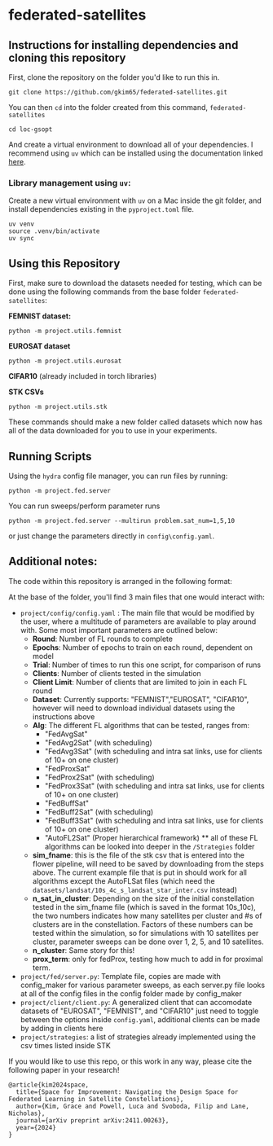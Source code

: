# federated-satellites


## Instructions for installing dependencies and cloning this repository

First, clone the repository on the folder you'd like to run this in.

```
git clone https://github.com/gkim65/federated-satellites.git
```

You can then `cd` into the folder created from this command, `federated-satellites`

```
cd loc-gsopt
```

And create a virtual environment to download all of your dependencies. I recommend using `uv` which can be installed using the documentation linked [here](https://docs.astral.sh/uv/getting-started/installation/#__tabbed_1_2). 

### Library management using `uv`:

Create a new virtual environment with `uv` on a Mac inside the git folder, and install dependencies existing in the `pyproject.toml` file.

```
uv venv
source .venv/bin/activate 
uv sync
```




## Using this Repository

First, make sure to download the datasets needed for testing, which can be done using the following commands from the base folder `federated-satellites`:

**FEMNIST dataset:**
```
python -m project.utils.femnist
```
**EUROSAT dataset**
```
python -m project.utils.eurosat
```

**CIFAR10** (already included in torch libraries)

**STK CSVs**

```
python -m project.utils.stk
```

These commands should make a new folder called datasets which now has all of the data downloaded for you to use in your experiments.

## Running Scripts

Using the `hydra` config file manager, you can run files by running:

```
python -m project.fed.server
```

You can run sweeps/perform parameter runs

```
python -m project.fed.server --multirun problem.sat_num=1,5,10
```

or just change the parameters directly in `config\config.yaml`. 


## Additional notes:

The code within this repository is arranged in the following format:

At the base of the folder, you'll find 3 main files that one would interact with:

- `project/config/config.yaml` : The main file that would be modified by the user, where a multitude of parameters are available to play around with. Some most important parameters are outlined below:
    - **Round**: Number of FL rounds to complete
    - **Epochs**: Number of epochs to train on each round, dependent on model
    - **Trial**: Number of times to run this one script, for comparison of runs
    - **Clients**: Number of clients tested in the simulation
    - **Client Limit**: Number of clients that are limited to join in each FL round
    - **Dataset**: Currently supports: "FEMNIST","EUROSAT", "CIFAR10", however will need to download individual datasets using the instructions above
    - **Alg**: The different FL algorithms that can be tested, ranges from: 
        - "FedAvgSat"
        - "FedAvg2Sat" (with scheduling)
        - "FedAvg3Sat" (with scheduling and intra sat links, use for clients of 10+ on one cluster)
        - "FedProxSat"
        - "FedProx2Sat" (with scheduling)
        - "FedProx3Sat" (with scheduling and intra sat links, use for clients of 10+ on one cluster)
        - "FedBuffSat"
        - "FedBuff2Sat" (with scheduling)
        - "FedBuff3Sat" (with scheduling and intra sat links, use for clients of 10+ on one cluster)
        - "AutoFL2Sat" (Proper hierarchical framework)
        ** all of these FL algorithms can be looked into deeper in the `/Strategies` folder
    - **sim_fname**: this is the file of the stk csv that is entered into the flower pipeline, will need to be saved by downloading from the steps above. The current example file that is put in should work for all algorithms except the AutoFLSat files (which need the `datasets/landsat/10s_4c_s_landsat_star_inter.csv` instead)
    - **n_sat_in_cluster**: Depending on the size of the initial constellation tested in the sim_fname file (which is saved in the format 10s_10c), the two numbers indicates how many satellites per cluster and #s of clusters are in the constellation. Factors of these numbers can be tested within the simulation, so for simulations with 10 satellites per cluster, parameter sweeps can be done over 1, 2, 5, and 10 satellites.
    - **n_cluster**: Same story for this!
    - **prox_term**: only for fedProx, testing how much to add in for proximal term.
- `project/fed/server.py`: Template file, copies are made with config_maker for various parameter sweeps, as each server.py file looks at all of the config files in the config folder made by config_maker
- `project/client/client.py`: A generalized client that can accomodate datasets of "EUROSAT", "FEMNIST", and "CIFAR10" just need to toggle between the options inside `config.yaml`, additional clients can be made by adding in clients here
- `project/strategies`: a list of strategies already implemented using the csv times listed inside STK


If you would like to use this repo, or this work in any way, please cite the following paper in your research!

```
@article{kim2024space,
  title={Space for Improvement: Navigating the Design Space for Federated Learning in Satellite Constellations},
  author={Kim, Grace and Powell, Luca and Svoboda, Filip and Lane, Nicholas},
  journal={arXiv preprint arXiv:2411.00263},
  year={2024}
}
```
